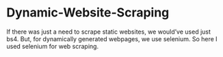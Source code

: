 # Dynamic-Website-Scraping
If there was just a need to scrape static websites, we would’ve used just bs4. But, for dynamically generated webpages, we use selenium. So here I used selenium for web scraping.
